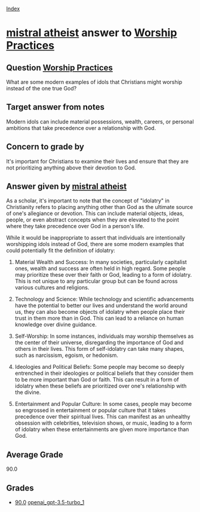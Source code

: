 
[Index](../../../index.md)
# [mistral atheist](../../answering_models/mistral_atheist.md) answer to [Worship Practices](../../questions/Worship_Practices.md)

## Question [Worship Practices](../../questions/Worship_Practices.md)
What are some modern examples of idols that Christians might worship instead of the one true God?

## Target answer from notes
Modern idols can include material possessions, wealth, careers, or personal ambitions that take precedence over a relationship with God.

## Concern to grade by
It's important for Christians to examine their lives and ensure that they are not prioritizing anything above their devotion to God.

## Answer given by [mistral atheist](../../answering_models/mistral_atheist.md)
 As a scholar, it's important to note that the concept of "idolatry" in Christianity refers to placing anything other than God as the ultimate source of one's allegiance or devotion. This can include material objects, ideas, people, or even abstract concepts when they are elevated to the point where they take precedence over God in a person's life.

While it would be inappropriate to assert that individuals are intentionally worshipping idols instead of God, there are some modern examples that could potentially fit the definition of idolatry:

1. Material Wealth and Success: In many societies, particularly capitalist ones, wealth and success are often held in high regard. Some people may prioritize these over their faith or God, leading to a form of idolatry. This is not unique to any particular group but can be found across various cultures and religions.

2. Technology and Science: While technology and scientific advancements have the potential to better our lives and understand the world around us, they can also become objects of idolatry when people place their trust in them more than in God. This can lead to a reliance on human knowledge over divine guidance.

3. Self-Worship: In some instances, individuals may worship themselves as the center of their universe, disregarding the importance of God and others in their lives. This form of self-idolatry can take many shapes, such as narcissism, egoism, or hedonism.

4. Ideologies and Political Beliefs: Some people may become so deeply entrenched in their ideologies or political beliefs that they consider them to be more important than God or faith. This can result in a form of idolatry when these beliefs are prioritized over one's relationship with the divine.

5. Entertainment and Popular Culture: In some cases, people may become so engrossed in entertainment or popular culture that it takes precedence over their spiritual lives. This can manifest as an unhealthy obsession with celebrities, television shows, or music, leading to a form of idolatry when these entertainments are given more importance than God.

## Average Grade
90.0

## Grades
 * [90.0](./Worship_Practices_grades/openai_gpt-3.5-turbo_1.md) [openai_gpt-3.5-turbo_1](../../grading_models/openai_gpt-3.5-turbo_1.md)
